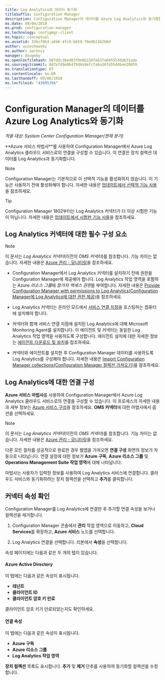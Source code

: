 ```yaml
---
title: Log Analytics와 데이터 동기화
titleSuffix: Configuration Manager
description: Configuration Manager의 데이터를 Azure Log Analytics와 동기화합니다.
ms.date: 09/04/2018
ms.prod: configuration-manager
ms.technology: configmgr-client
ms.topic: conceptual
ms.assetid: 33bcf8b3-a6b6-4fc9-bb59-70a9621b2b0d
author: aczechowski
ms.author: aaroncz
manager: dougeby
ms.openlocfilehash: b0fd4c36ed03f0e0b158fe637a045553dab31ade
ms.sourcegitcommit: 0d7efd9e064f9d6a9efcfa6a36fd55d4bee20059
ms.translationtype: HT
ms.contentlocale: ko-KR
ms.lasthandoff: 09/06/2018
ms.locfileid: "43995356"
---
```

#  <a name="sync-data-from-configuration-manager-to-azure-log-analytics"></a>Configuration Manager의 데이터를 Azure Log Analytics와 동기화

*적용 대상: System Center Configuration Manager(현재 분기)*

<!--1258052--> **Azure 서비스 마법사**를 사용하여 Configuration Manager에서 Azure Log Analytics 클라우드 서비스로의 연결을 구성할 수 있습니다. 이 연결은 장치 컬렉션 데이터를 Log Analytics과 동기화합니다. 

> [!Note]  
> Configuration Manager는 기본적으로 이 선택적 기능을 활성화하지 않습니다. 이 기능은 사용하기 전에 활성화해야 합니다. 자세한 내용은 [업데이트에서 선택적 기능 사용](/sccm/core/servers/manage/install-in-console-updates#bkmk_options)을 참조하세요.<!--505213-->  

> [!TIP]
> Configuration Manager 1802부터는 Log Analytics 커넥터가 더 이상 시험판 기능이 아닙니다. 자세한 내용은 [업데이트에서 시험판 기능 사용](/sccm/core/servers/manage/pre-release-features)을 참조하세요.



## <a name="prerequisites-for-the-log-analytics-connector"></a>Log Analytics 커넥터에 대한 필수 구성 요소

> [!Note]  
> 이 문서는 *Log Analytics 커넥터*(이전의 *OMS 커넥터*)를 참조합니다. 기능 차이는 없습니다. 자세한 내용은 [Azure 관리 - 모니터링](https://docs.microsoft.com/azure/monitoring/#operations-management-suite)을 참조하세요.  

- Configuration Manager에서 Log Analytics 커넥터를 설치하기 전에 권한을 Configuration Manager에 제공해야 합니다. Log Analytics 작업 영역을 포함하는 Azure *리소스 그룹*에 *참가자 액세스 권한*을 부여합니다. 자세한 내용은 [Provide Configuration Manager with permissions to Log Analytics(Configuration Manager에 Log Analytics에 대한 권한 제공)](https://docs.microsoft.com/azure/log-analytics/log-analytics-sccm#grant-configuration-manager-with-permissions-to-log-analytics)을 참조하세요.  

- Log Analytics 커넥터는 온라인 모드에서 [서비스 연결 지점](/sccm/core/servers/deploy/configure/about-the-service-connection-point)을 호스팅하는 컴퓨터에 설치해야 합니다.  

- 커넥터와 함께 서비스 연결 지점에 설치된 Log Analytics에 대해 Microsoft Monitoring Agent를 설치합니다. 이 에이전트 및 커넥터는 동일한 Log Analytics 작업 영역을 사용하도록 구성합니다. 에이전트 설치에 대한 자세한 정보는 [에이전트 다운로드 및 설치](https://docs.microsoft.com/azure/log-analytics/log-analytics-sccm#download-and-install-the-agent)를 참조하세요.  

- 커넥터와 에이전트를 설치한 후 Configuration Manager 데이터를 사용하도록 Log Analytics를 구성해야 합니다. 자세한 내용은 [Import Configuration Manager collections(Configuration Manager 컬렉션 가져오기)](https://docs.microsoft.com/azure/log-analytics/log-analytics-sccm#import-collections)를 참조하세요.  



## <a name="configure-the-connection-to-log-analytics"></a>Log Analytics에 대한 연결 구성

**Azure 서비스 마법사**를 사용하여 Configuration Manager에서 Azure Log Analytics 클라우드 서비스로의 연결을 구성할 수 있습니다. 이 프로세스의 자세한 내용과 세부 정보는 [Azure 서비스 구성](https://docs.microsoft.com/sccm/core/servers/deploy/configure/azure-services-wizard)을 참조하세요. **OMS 커넥터**에 대한 마법사에서 옵션을 선택하세요. 

> [!Note]  
> 이 문서는 *Log Analytics 커넥터*(이전의 *OMS 커넥터*)를 참조합니다. 기능 차이는 없습니다. 자세한 내용은 [Azure 관리 - 모니터링](https://docs.microsoft.com/azure/monitoring/#operations-management-suite)을 참조하세요.  

다른 모든 절차를 성공적으로 완료한 경우 웹앱을 가져오면 **연결 구성** 화면의 정보가 자동으로 나타납니다. 연결 설정에 대한 정보가 **Azure 구독**, **Azure 리소스 그룹** 및 **Operations Management Suite 작업 영역**에 대해 나타납니다.

마법사는 사용자가 입력한 정보를 사용하여 Log Analytics 서비스에 연결합니다. 클라우드 서비스와 동기화하려는 장치 컬렉션을 선택하고 **추가**를 클릭합니다.


## <a name="verify-the-connector-properties"></a>커넥터 속성 확인

Configuration Manager를 Log Analytics에 연결한 후 추가할 연결 속성을 보거나 컬렉션을 제거합니다. 

1. Configuration Manager 콘솔에서 **관리** 작업 영역으로 이동하고, **Cloud Services**를 확장하고, **Azure 서비스** 노드를 선택합니다.  

2. Log Analytics 연결을 선택합니다. 리본에서 **속성**을 선택합니다.  

속성 페이지에는 다음과 같은 두 개의 탭이 있습니다.  

#### <a name="azure-active-directory"></a>Azure Active Directory
이 탭에는 다음과 같은 속성이 표시됩니다. 
- **테넌트**  
- **클라이언트 ID**  
- **클라이언트 암호 키 만료**  

클라이언트 암호 키가 만료되었는지도 확인하세요.

#### <a name="connection-properties"></a>연결 속성
이 탭에는 다음과 같은 속성이 표시됩니다. 
- **Azure 구독**  
- **Azure 리소스 그룹**  
- **Log Analytics 작업 영역**  

**장치 컬렉션** 목록도 표시합니다. **추가** 및 **제거** 단추를 사용하여 동기화할 컬렉션을 수정합니다.
